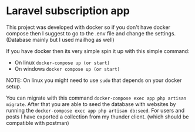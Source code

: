 # Laravel subscription app
This project was developed with docker so if you don't have docker compose then I suggest to go to the .env file and change the settings. (Database mainly but I used mailhog as well)

If you have docker then its very simple spin it up with this simple command:
- On linux ```docker-compose up (or start)```
- On windows ```docker compose up (or start)```

NOTE: On linux you might need to use ```sudo``` that depends on your docker setup.

You can migrate with this command ```docker-compose exec app php artisan migrate```.
After that you are able to seed the database with websites by running the ```docker-compose exec app php artisan db:seed```.
For users and posts I have exported a collection from my thunder client. (which should be compatible with postman)